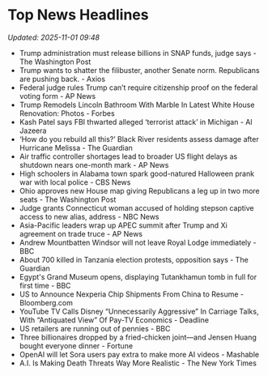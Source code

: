 # Top News Headlines

_Updated: 2025-11-01 09:48_

- Trump administration must release billions in SNAP funds, judge says - The Washington Post
- Trump wants to shatter the filibuster, another Senate norm. Republicans are pushing back. - Axios
- Federal judge rules Trump can’t require citizenship proof on the federal voting form - AP News
- Trump Remodels Lincoln Bathroom With Marble In Latest White House Renovation: Photos - Forbes
- Kash Patel says FBI thwarted alleged ‘terrorist attack’ in Michigan - Al Jazeera
- ‘How do you rebuild all this?’ Black River residents assess damage after Hurricane Melissa - The Guardian
- Air traffic controller shortages lead to broader US flight delays as shutdown nears one-month mark - AP News
- High schoolers in Alabama town spark good-natured Halloween prank war with local police - CBS News
- Ohio approves new House map giving Republicans a leg up in two more seats - The Washington Post
- Judge grants Connecticut woman accused of holding stepson captive access to new alias, address - NBC News
- Asia-Pacific leaders wrap up APEC summit after Trump and Xi agreement on trade truce - AP News
- Andrew Mountbatten Windsor will not leave Royal Lodge immediately - BBC
- About 700 killed in Tanzania election protests, opposition says - The Guardian
- Egypt's Grand Museum opens, displaying Tutankhamun tomb in full for first time - BBC
- US to Announce Nexperia Chip Shipments From China to Resume - Bloomberg.com
- YouTube TV Calls Disney “Unnecessarily Aggressive” In Carriage Talks, With “Antiquated View” Of Pay-TV Economics - Deadline
- US retailers are running out of pennies - BBC
- Three billionaires dropped by a fried-chicken joint—and Jensen Huang bought everyone dinner - Fortune
- OpenAI will let Sora users pay extra to make more AI videos - Mashable
- A.I. Is Making Death Threats Way More Realistic - The New York Times